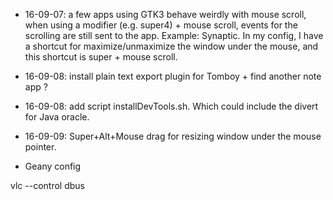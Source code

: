 - 16-09-07: a few apps using GTK3 behave weirdly with mouse scroll, when using a modifier (e.g. super4) + mouse scroll, events for the scrolling are still sent to the app. Example: Synaptic. In my config, I have a shortcut for maximize/unmaximize the window under the mouse, and this shortcut is super + mouse scroll.

- 16-09-08: install plain text export plugin for Tomboy + find another note app ?

- 16-09-08: add script installDevTools.sh. Which could include the divert for Java oracle.

- 16-09-09: Super+Alt+Mouse drag for resizing window under the mouse pointer. 

- Geany config

vlc --control dbus
